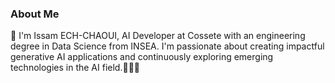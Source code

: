 ### About Me
👋 I'm Issam ECH-CHAOUI, AI Developer at Cossete with an engineering degree in Data Science from INSEA. I'm passionate about creating impactful generative AI applications and continuously exploring emerging technologies in the AI field.👨‍💻🌐


